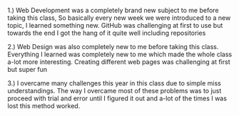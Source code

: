 1.) Web Development was a completely brand new subject to me before taking this class, So basically every new week we were introduced to a new topic, I learned something new. GitHub was challenging at first to use but towards the end I got the hang of it quite well including repositories

2.) Web Design was also completely new to me before taking this class. Everything I learned was completely new to me which made the whole class a-lot more interesting. Creating different web pages was challenging at first but super fun

3.) I overcame many challenges this year in this class due to simple miss understandings. The way I overcame most of these problems was to just proceed with trial and error until I figured it out and a-lot of the times I was lost this method worked.
